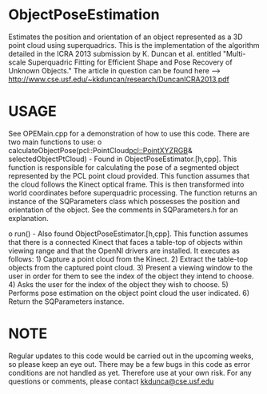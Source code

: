 ObjectPoseEstimation
====================

Estimates the position and orientation of an object represented as a 3D point cloud using superquadrics. 
This is the implementation of the algorithm detailed in the ICRA 2013 submission by K. Duncan et al. entitled 
"Multi-scale Superquadric Fitting for Efficient Shape and Pose Recovery of Unknown Objects." The article in question 
can be found here --> http://www.cse.usf.edu/~kkduncan/research/DuncanICRA2013.pdf


USAGE
=====

See OPEMain.cpp for a demonstration of how to use this code. There are two main functions to use:
  o calculateObjectPose(pcl::PointCloud<pcl::PointXYZRGB>& selectedObjectPtCloud)
    - Found in ObjectPoseEstimator.[h,cpp]. This function is responsible for calculating the pose
      of a segmented object represented by the PCL point cloud provided. This function assumes that
      the cloud follows the Kinect optical frame. This is then transformed into world coordinates
      before superquadric processing. The function returns an instance of the SQParameters class
      which possesses the position and orientation of the object. See the comments in SQParameters.h
      for an explanation.
      
  o run()
    - Also found ObjectPoseEstimator.[h,cpp]. This function assumes that there is a connected Kinect that
      faces a table-top of objects within viewing range and that the OpenNI drivers are installed. It 
      executes as follows: 
        1) Capture a point cloud from the Kinect.
        2) Extract the table-top objects from the captured point cloud.
        3) Present a viewing window to the user in order for them to see the index of the object they
           intend to choose.
        4) Asks the user for the index of the object they wish to choose.
        5) Performs pose estimation on the object point cloud the user indicated.
        6) Return the SQParameters instance.
        
NOTE
====

Regular updates to this code would be carried out in the upcoming weeks, so please keep an eye out. There
may be a few bugs in this code as error conditions are not handled as yet. Therefore use at your own
risk. For any questions or comments, please contact kkdunca@cse.usf.edu
        
